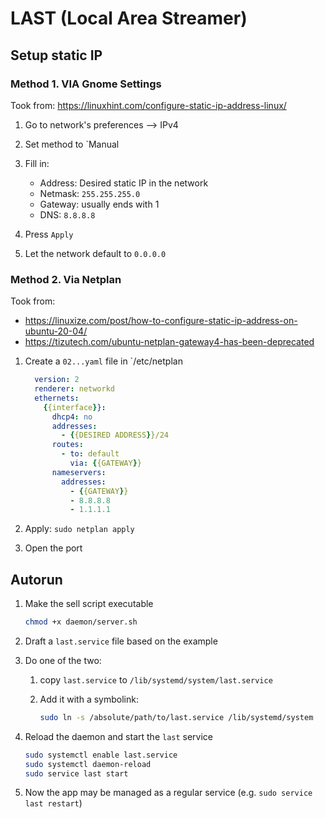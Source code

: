 # LAST (Local Area Streamer)

## Setup static IP

### Method 1. VIA Gnome Settings

Took from: https://linuxhint.com/configure-static-ip-address-linux/

1. Go to network's preferences --> IPv4

1. Set method to `Manual

1. Fill in:
    - Address: Desired static IP in the network
    - Netmask: `255.255.255.0`
    - Gateway: usually ends with 1
    - DNS: `8.8.8.8`

1. Press `Apply`

1. Let the network default to `0.0.0.0`


### Method 2. Via Netplan

Took from:
- https://linuxize.com/post/how-to-configure-static-ip-address-on-ubuntu-20-04/
- https://tizutech.com/ubuntu-netplan-gateway4-has-been-deprecated

1. Create a `02...yaml` file in `/etc/netplan
    ```yml
      version: 2
      renderer: networkd
      ethernets:
        {{interface}}:
          dhcp4: no
          addresses:
            - {{DESIRED ADDRESS}}/24
          routes:
            - to: default
              via: {{GATEWAY}}
          nameservers:
            addresses:
              - {{GATEWAY}}
              - 8.8.8.8
              - 1.1.1.1
    ```

1. Apply: `sudo netplan apply`

1. Open the port

## Autorun
1. Make the sell script executable
    ```bash
    chmod +x daemon/server.sh
    ```

1. Draft a `last.service` file based on the example

1. Do one of the two:
    1. copy `last.service` to `/lib/systemd/system/last.service`
    
    1. Add it with a symbolink:
        ```bash
        sudo ln -s /absolute/path/to/last.service /lib/systemd/system
        ```

1. Reload the daemon and start the `last` service
    ```bash
    sudo systemctl enable last.service
    sudo systemctl daemon-reload
    sudo service last start
    ```

1. Now the app may be managed as a regular service (e.g. `sudo service last restart`)
